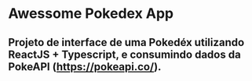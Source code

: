 # Awessome Pokedex App

## Projeto de interface de uma Pokedéx utilizando ReactJS + Typescript, e consumindo dados da PokeAPI (https://pokeapi.co/).
